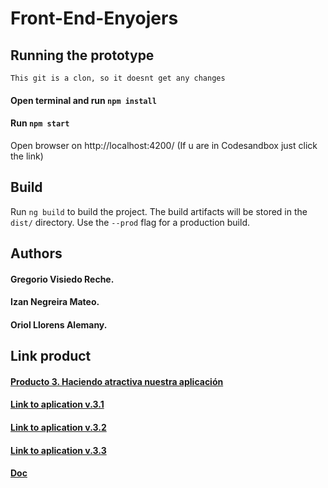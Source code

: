 # Front-End-Enyojers

## Running the prototype 

``This git is a clon, so it doesnt get any changes``
#### Open terminal and run ``npm install``
#### Run ``npm start``
Open browser on http://localhost:4200/ (If u are in Codesandbox just click the link)

## Build
Run ``ng build`` to build the project. The build artifacts will be stored in the ``dist/`` directory. Use the ``--prod`` flag for a production build.

## Authors
#### Gregorio Visiedo Reche.
#### Izan Negreira Mateo.
#### Oriol Llorens Alemany.

## Link product
#### [Producto 3. Haciendo atractiva nuestra aplicación](https://github.com/Inegreira/Enjoyers-p3/releases/tag/v3.3)
#### [Link to aplication v.3.1](https://github.com/Inegreira/Enjoyers-p3/releases/tag/v3.1)
#### [Link to aplication v.3.2](https://github.com/Inegreira/Enjoyers-p3/releases/tag/v3.2)
#### [Link to aplication v.3.3](https://github.com/Inegreira/Enjoyers-p3/releases/tag/v3.3)
#### [Doc](https://docs.google.com/document/d/1lmBAiyh1wGX41Emg_dn6Pa2MiBD_Em3t/edit?usp=sharing&ouid=105863112454377253494&rtpof=true&sd=true) 
